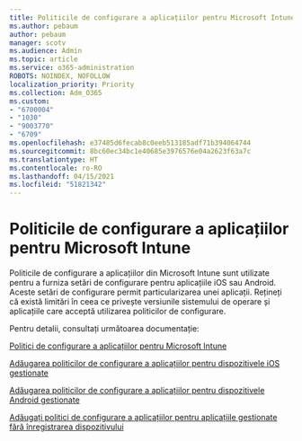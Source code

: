 ```yaml
---
title: Politicile de configurare a aplicațiilor pentru Microsoft Intune
ms.author: pebaum
author: pebaum
manager: scotv
ms.audience: Admin
ms.topic: article
ms.service: o365-administration
ROBOTS: NOINDEX, NOFOLLOW
localization_priority: Priority
ms.collection: Adm_O365
ms.custom:
- "6700004"
- "1030"
- "9003770"
- "6709"
ms.openlocfilehash: e37485d6fecab8c0eeb513185adf71b394064744
ms.sourcegitcommit: 8bc60ec34bc1e40685e3976576e04a2623f63a7c
ms.translationtype: HT
ms.contentlocale: ro-RO
ms.lasthandoff: 04/15/2021
ms.locfileid: "51821342"
---
```

# <a name="app-configuration-policies-for-microsoft-intune"></a>Politicile de configurare a aplicațiilor pentru Microsoft Intune

Politicile de configurare a aplicațiilor din Microsoft Intune sunt utilizate pentru a furniza setări de configurare pentru aplicațiile iOS sau Android. Aceste setări de configurare permit particularizarea unei aplicații. Rețineți că există limitări în ceea ce privește versiunile sistemului de operare și aplicațiile care acceptă utilizarea politicilor de configurare.

Pentru detalii, consultați următoarea documentație:

[Politici de configurare a aplicațiilor pentru Microsoft Intune](https://docs.microsoft.com/intune/app-configuration-policies-overview)  

[Adăugarea politicilor de configurare a aplicațiilor pentru dispozitivele iOS gestionate](https://docs.microsoft.com/intune/app-configuration-policies-use-ios)  

[Adăugarea politicilor de configurare a aplicațiilor pentru dispozitivele Android gestionate](https://docs.microsoft.com/intune/app-configuration-policies-use-android)

[Adăugați politici de configurare a aplicațiilor pentru aplicațiile gestionate fără înregistrarea dispozitivului](https://docs.microsoft.com/intune/app-configuration-policies-managed-app)
